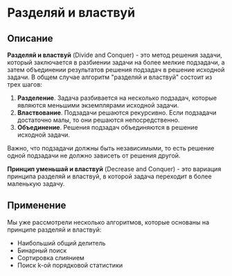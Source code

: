 # Разделяй и властвуй

## Описание

**Разделяй и властвуй** (Divide and Conquer) - это метод решения задачи, который заключается в разбиении задачи
на более мелкие подзадачи, а затем объединении результатов решения подзадач в решение исходной
задачи. В общем случае алгоритм "разделяй и властвуй" состоит из трех шагов:

1. **Разделение**. Задача разбивается на несколько подзадач, которые являются меньшими экземплярами исходной задачи.
2. **Властвование**. Подзадачи решаются рекурсивно. Если подзадачи достаточно малы, то они решаются непосредственно.
3. **Объединение**. Решения подзадач объединяются в решение исходной задачи.

Важно, что подзадачи должны быть независимыми, то есть решение одной подзадачи не должно зависеть от решения другой.

**Принцип уменьшай и властвуй** (Decrease and Conquer) - это вариация принципа разделяй и властвуй, в которой задача
переходит в более маленькую задачу.

## Применение

Мы уже рассмотрели несколько алгоритмов, которые основаны на принципе разделяй и властвуй:

- Наибольший общий делитель
- Бинарный поиск
- Сортировка слиянием
- Поиск k-ой порядковой статистики
